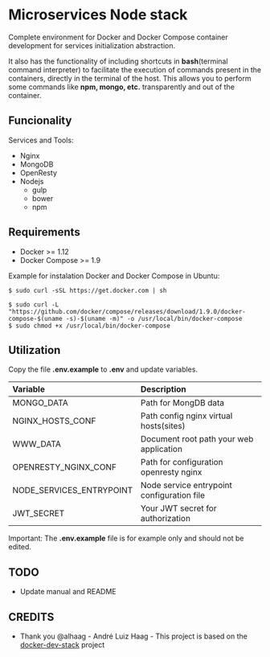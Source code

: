 # Microservices Node stack

Complete environment for Docker and Docker Compose container development for services initialization abstraction.

It also has the functionality of including shortcuts in **bash**(terminal command interpreter) to facilitate the
execution of commands present in the containers, directly in the terminal of the host. This allows you to perform some
commands like **npm, mongo, etc.** transparently and out of the container.

## Funcionality

Services and Tools:

 * Nginx
 * MongoDB
 * OpenResty
 * Nodejs
   * gulp
   * bower
   * npm

## Requirements

 * Docker >= 1.12
 * Docker Compose >= 1.9

Example for instalation Docker and Docker Compose in Ubuntu:

```
$ sudo curl -sSL https://get.docker.com | sh

$ sudo curl -L "https://github.com/docker/compose/releases/download/1.9.0/docker-compose-$(uname -s)-$(uname -m)" -o /usr/local/bin/docker-compose
$ sudo chmod +x /usr/local/bin/docker-compose
```

## Utilization

Copy the file **.env.example** to **.env** and update variables.

| Variable                 | Description              |
|:------------------------ |:------------------------ |
| MONGO_DATA               | Path for MongDB data |
| NGINX_HOSTS_CONF         | Path config nginx virtual hosts(sites) |
| WWW_DATA                 | Document root path your web application |
| OPENRESTY_NGINX_CONF     | Path for configuration openresty nginx |
| NODE_SERVICES_ENTRYPOINT | Node service entrypoint configuration file |
| JWT_SECRET               | Your JWT secret for authorization |

Important: The **.env.example** file is for example only and should not be edited.

## TODO

 * Update manual and README

## CREDITS

 * Thank you @alhaag - André Luiz Haag - This project is based on the [docker-dev-stack](https://github.com/alhaag/docker-dev-stack) project